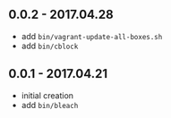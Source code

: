 ## 0.0.2 - 2017.04.28
* add `bin/vagrant-update-all-boxes.sh`
* add `bin/cblock`

## 0.0.1 - 2017.04.21
* initial creation
* add `bin/bleach`
